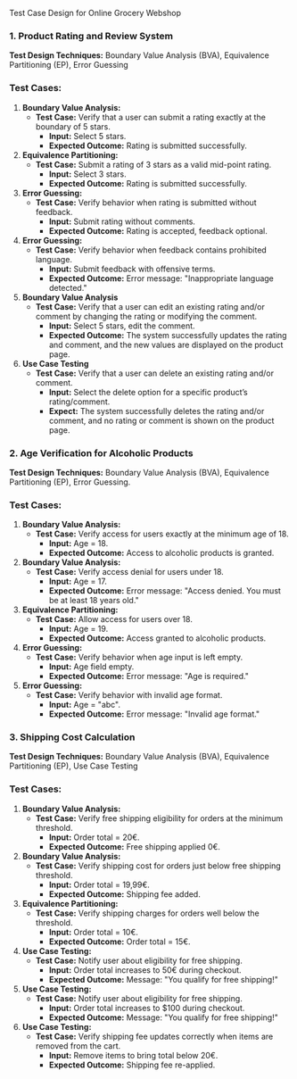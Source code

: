 Test Case Design for Online Grocery Webshop

### **1. Product Rating and Review System**

**Test Design Techniques:** Boundary Value Analysis (BVA), Equivalence Partitioning (EP), Error Guessing

### Test Cases:
1. **Boundary Value Analysis:**
     - **Test Case:** Verify that a user can submit a rating exactly at the boundary of 5 stars.
       - **Input:** Select 5 stars.
       - **Expected Outcome:** Rating is submitted successfully.
2. **Equivalence Partitioning:**
     - **Test Case:** Submit a rating of 3 stars as a valid mid-point rating.
       - **Input:** Select 3 stars.
       - **Expected Outcome:** Rating is submitted successfully.
3. **Error Guessing:**
     - **Test Case:** Verify behavior when rating is submitted without feedback.
       - **Input:** Submit rating without comments.
       - **Expected Outcome:** Rating is accepted, feedback optional.
4. **Error Guessing:**
     - **Test Case:** Verify behavior when feedback contains prohibited language.
       - **Input:** Submit feedback with offensive terms.
       - **Expected Outcome:** Error message: "Inappropriate language detected."
5. **Boundary Value Analysis**
     - **Test Case:** Verify that a user can edit an existing rating and/or comment by changing the rating or modifying the comment.
       - **Input:** Select 5 stars, edit the comment.
       - **Expected Outcome:** The system successfully updates the rating and comment, and the new values are displayed on the product page.
6. **Use Case Testing**
     - **Test Case:** Verify that a user can delete an existing rating and/or comment.
       - **Input:** Select the delete option for a specific product’s rating/comment.
       - **Expect:** The system successfully deletes the rating and/or comment, and no rating or comment is shown on the product page.
       
### **2. Age Verification for Alcoholic Products**

**Test Design Techniques:** Boundary Value Analysis (BVA), Equivalence Partitioning (EP), Error Guessing.

### Test Cases:
1. **Boundary Value Analysis:**
     - **Test Case:** Verify access for users exactly at the minimum age of 18.
       - **Input:** Age = 18.
       - **Expected Outcome:** Access to alcoholic products is granted.
2. **Boundary Value Analysis:**
     - **Test Case:** Verify access denial for users under 18.
       - **Input:** Age = 17.
       - **Expected Outcome:** Error message: "Access denied. You must be at least 18 years old."
3. **Equivalence Partitioning:**
     - **Test Case:** Allow access for users over 18.
       - **Input:** Age = 19.
       - **Expected Outcome:** Access granted to alcoholic products.
4. **Error Guessing:**
     - **Test Case:** Verify behavior when age input is left empty.
       - **Input:** Age field empty.
       - **Expected Outcome:** Error message: "Age is required."
5. **Error Guessing:**
     - **Test Case:** Verify behavior with invalid age format.
       - **Input:** Age = "abc".
       - **Expected Outcome:** Error message: "Invalid age format."

### **3. Shipping Cost Calculation**
**Test Design Techniques:** Boundary Value Analysis (BVA), Equivalence Partitioning (EP), Use Case Testing

### Test Cases:
1. **Boundary Value Analysis:**
     - **Test Case:** Verify free shipping eligibility for orders at the minimum threshold.
       - **Input:** Order total = 20€.
       - **Expected Outcome:** Free shipping applied 0€.
2. **Boundary Value Analysis:**
     - **Test Case:** Verify shipping cost for orders just below free shipping threshold.
       - **Input:** Order total = 19,99€.
       - **Expected Outcome:** Shipping fee added.
3. **Equivalence Partitioning:**
     - **Test Case:** Verify shipping charges for orders well below the threshold.
       - **Input:** Order total = 10€.
       - **Expected Outcome:** Order total = 15€.
4. **Use Case Testing:**
     - **Test Case:** Notify user about eligibility for free shipping.
       - **Input:** Order total increases to 50€ during checkout.
       - **Expected Outcome:** Message: "You qualify for free shipping!"
5. **Use Case Testing:**
     - **Test Case:** Notify user about eligibility for free shipping.
       - **Input:** Order total increases to $100 during checkout.
       - **Expected Outcome:** Message: "You qualify for free shipping!"
6. **Use Case Testing:**
     - **Test Case:** Verify shipping fee updates correctly when items are removed from the cart.
       - **Input:** Remove items to bring total below 20€.
       - **Expected Outcome:** Shipping fee re-applied.
